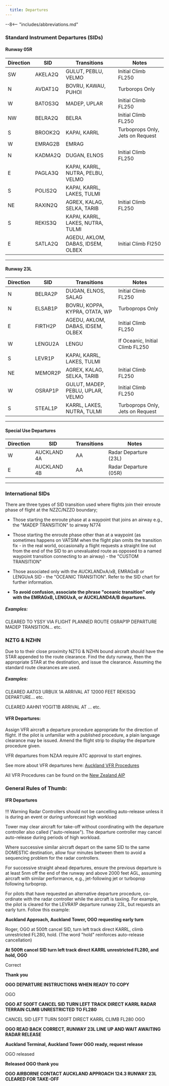 ```yaml
---
  title: Departures
---
```


--8<-- "includes/abbreviations.md"

### Standard Instrument Departures (SIDs)

#### Runway 05R

| Direction         | SID            | Transitions                       | Notes                                       |
| ----------------- | ------------   | --------------------------------- |  -----------------------------------------  |
| SW                | AKELA2Q        | GULUT, PEBLU, VELMO               | Initial Climb FL250                         | 
| N                 | AVDAT1Q        | BOVRU, KAWAU, PUHOI               | Turborops Only                              |
| W                 | BATOS3Q        | MADEP, UPLAR                      | Initial Climb FL250                         |
| NW                | BELRA2Q        | BELRA                             | Initial Climb FL250                         |
| S                 | BROOK2Q        | KAPAI, KARRL                      | Turboprops Only, Jets on Request            |
| W                 | EMRAG2B        | EMRAG                             |                                             |
| N                 | KADMA2Q        | DUGAN, ELNOS                      | Initial Climb FL250                         |
| E                 | PAGLA3Q        | KAPAI, KARRL, NUTRA, PELBU, VELMO |                                             |
| S                 | POLIS2Q        | KAPAI, KARRL, LAKES, TULMI        |                                             |
| NE                | RAXIN2Q        | AGREX, KALAG, SELKA, TARIB        | Initial Climb FL250                         |
| S                 | REKIS3Q        | KAPAI, KARRL, LAKES, NUTRA, TULMI |                                             | 
| E                 | SATLA2Q        | AGEDU, AKLOM, DABAS, IDSEM, OLBEX | Initial Climb Fl250                         |

---

#### Runway 23L

| Direction         | SID            | Transitions                       | Notes                                       |
| ----------------- | -------------- | --------------------------------- | ------------------------------------------- |
| N                 | BELRA2P        | DUGAN, ELNOS, SALAG               | Initial Climb FL250                         |
| N                 | ELSAB1P        | BOVRU, KOPPA, KYPRA, OTATA, WP    | Turboprops Only                             |
| E                 | FIRTH2P        | AGEDU, AKLOM, DABAS, IDSEM, OLBEX | Initial Climb FL250                         |  
| W                 | LENGU2A        | LENGU                             | If Oceanic, Initial Climb FL250             |
| S                 | LEVR1P         | KAPAI, KARRL, LAKES, TULMI        |                                             |
| NE                | MEMOR2P        | AGREX, KALAG, SELKA, TARIB        | Initial Climb FL250                         |
| W                 | OSRAP1P        | GULUT, MADEP, PEBLU, UPLAR, VELMO | Initial Climb FL250                         |
| S                 | STEAL1P        | KARRL, LAKES, NUTRA, TULMI        | Turboprops Only, Jets on Request            |   

--- 


#### Special Use Departures

| Direction         | SID            | Transitions           | Notes                                       |
| ----------------- | -------------- | --------------------- | ------------------------------------------- |
| W                 | AUCKLAND 4A    | AA                    | Radar Departure (23L)                       |
| E                 | AUCKLAND 4B    | AA                    | Radar Departure (05R)                       |

---

### International SIDs

There are three types of SID transition used where flights join their enroute phase of flight at the NZZC/NZZO boundary;

- Those starting the enroute phase at a waypoint that joins an airway e.g., the "MADEP TRANSITION" to airway N774

- Those starting the enroute phase other than at a waypoint (as sometimes happens on VATSIM when the flight plan omits the transition fix - in the real world, occasionally a flight requests a   straight line out from the end of the SID to an unevaluated route as opposed to a named waypoint transition connecting to an airway) - the  "CUSTOM TRANSITION" 

- Those associated only with the AUCKLANDxA/xB, EMRAGxB or LENGUxA SID -  the "OCEANIC TRANSITION". Refer to the SID chart for further information.

- **To avoid confusion, associate the phrase "oceanic transition" only with the EMRAGxB, LENGUxA, or AUCKLAND4A/B departures.**

##### Examples:

CLEARED TO YSSY VIA FLIGHT PLANNED ROUTE OSRAP1P DEPARTURE MADEP TRANSITION... etc.

### NZTG & NZHN

Due to to their close proximity NZTG & NZHN bound aircraft should have the STAR appended to the route clearance. Find the duty runway, then the appropriate STAR at the destination, and issue the clearance. Assuming the standard route clearances are used.

##### Examples:

CLEARED AATG3 URBUX 1A ARRIVAL AT 12000 FEET REKIS3Q DEPARTURE... etc.

CLEARED AAHN1 YOGIT1B ARRIVAL AT ... etc.

#### VFR Departures:

Assign VFR aircraft a departure procedure appropriate for the direction of flight. If the pilot is unfamiliar with a published procedure, a plain language clearance may be issued. Amend the flight strip to display the departure procedure given.

VFR departures from NZAA require ATC approval to start engines.

See more about VFR departures here: [Auckland VFR Procedures](../NZAA/index.md#vfr-procedures)

All VFR Procedures can be found on the [New Zealand AIP](https://www.aip.net.nz/assets/AIP/Aerodrome-Charts/Auckland-NZAA/NZAA_64.1.pdf) 

### General Rules of Thumb:

#### IFR Departures

!!! Warning 
    Radar Controllers should not be cancelling auto-release unless it is during an event or during unforecast high workload



Tower may clear aircraft for take-off without coordinating with the departure controller also called ("auto-release"). The departure controller may cancel auto-release during periods of high workload. 

Where successive similar aircraft depart on the same SID to the same DOMESTIC destination, allow four minutes between them to avoid a sequencing problem for the radar controllers.

For successive straight ahead departures, ensure the previous departure is at least 5nm off the end of the runway and above 2000 feet AGL, assuming aircraft with similar performance, e.g.,  jet-following jet or turboprop following turboprop.

For pilots that have requested an alternative departure procedure, co-ordinate with the radar controller while the aircraft is taxiing. For example, the pilot is cleared for the LEVRA1P departure runway 23L, but requests an early turn. Follow this example:

**Auckland Approach, Auckland Tower, OGO requesting early turn**

Roger, OGO at 500ft cancel SID, turn left track direct KARRL, climb unrestricted FL280, hold. (The word "hold" reinforces auto-release cancellation)

**At 500ft cancel SID turn left track direct KARRL unrestricted FL280, and hold, OGO**

Correct

**Thank you**

**OGO DEPARTURE INSTRUCTIONS WHEN READY TO COPY**

OGO

**OGO AT 500FT CANCEL SID TURN LEFT TRACK DIRECT KARRL RADAR TERRAIN CLIMB UNRESTRICTED TO FL280**

CANCEL SID LEFT TURN 500FT DIRECT KARRL CLIMB FL280 OGO

**OGO READ BACK CORRECT, RUNWAY 23L LINE UP AND WAIT AWAITING RADAR RELEASE**

**Auckland Terminal, Auckland Tower OGO ready, request release**

OGO released

**Released OGO thank you**

**OGO AIRBORNE CONTACT AUCKLAND APPROACH 124.3 RUNWAY 23L CLEARED FOR TAKE-OFF**






